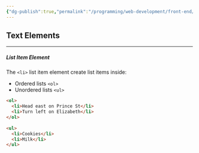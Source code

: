 ```yaml
---
{"dg-publish":true,"permalink":"/programming/web-development/front-end/html/text-elements/","tags":["programming","webdevelopment","frontend","HTML"]}
---
```


## Text Elements
***
##### List Item Element
The `<li>` list item element create list items inside:

-   Ordered lists `<ol>`
-   Unordered lists `<ul>`
```html
<ol>  
  <li>Head east on Prince St</li>  
  <li>Turn left on Elizabeth</li>  
</ol>  
  
<ul>  
  <li>Cookies</li>  
  <li>Milk</li>  
</ul>
```

